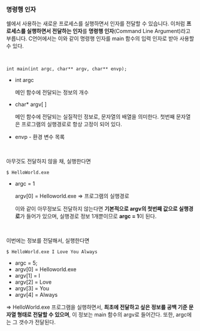 ### 명령행 인자

쉘에서 사용하는 새로운 프로세스를 실행하면서 인자를 전달할 수 있습니다. 이처럼 **프로세스를 실행하면서 전달하는 인자**를 **명령행 인자**(Command Line Argument)라고 부릅니다. C언어에서는 이와 같이 명령행 인자를 main 함수의 입력 인자로 받아 사용할 수 있다. 

<br>

`int main(int argc, char** argv, char** envp);`

+ int argc 

  메인 함수에 전달되는 정보의 개수

+ char* argv[ ]

  메인 함수에 전달되는 실질적인 정보로, 문자열의 배열을 의미한다. 첫번째 문자열은 프로그램의 실행경로로 항상 고정이 되어 있다. 

+ envp - 환경 변수 목록

<br>

아무것도 전달하지 않을 채, 실행한다면

`$ HelloWorld.exe`

+ argc = 1

  argv[0] = Helloworld.exe => 프로그램의 실행경로 

  이와 같이 아무정보도 전달하지 않는다면 **기본적으로 argv의 첫번째 값으로 실행경로**가 들어가 있으며, 실행경로 정보 1개뿐이므로 **argc = 1**이 된다.

<br>

이번에는 정보를 전달해서, 실행한다면

`$ HelloWorld.exe I Love You Always`

+ argc = 5;
+ argv[0] = Helloworld.exe
+ argv[1] = I
+ argv[2] = Love
+ argv[3] = You
+ argv[4] = Always

=> HelloWorld.exe 프로그램을 실행하면서, **최초에 전달하고 싶은 정보를 공백 기준 문자열 형태로 전달할 수 있으며**, 이 정보는 main 함수의 argv로 들어간다. 또한,  argc에는 그 갯수가 전달된다. 